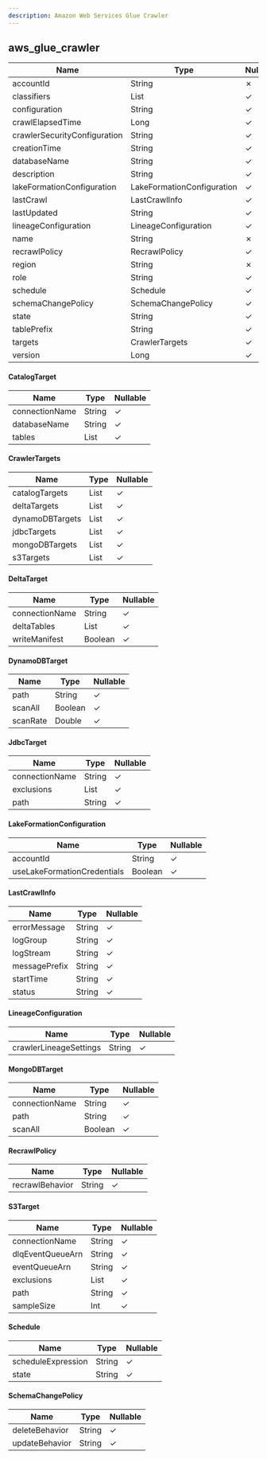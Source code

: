 ```yaml
---
description: Amazon Web Services Glue Crawler
---
```

aws_glue_crawler
----------------

| **Name**                     | **Type**                   | **Nullable** |
| ---------------------------- | -------------------------- | ------------ |
| accountId                    | String                     | &cross;      |
| classifiers                  | List<String>               | &check;      |
| configuration                | String                     | &check;      |
| crawlElapsedTime             | Long                       | &check;      |
| crawlerSecurityConfiguration | String                     | &check;      |
| creationTime                 | String                     | &check;      |
| databaseName                 | String                     | &check;      |
| description                  | String                     | &check;      |
| lakeFormationConfiguration   | LakeFormationConfiguration | &check;      |
| lastCrawl                    | LastCrawlInfo              | &check;      |
| lastUpdated                  | String                     | &check;      |
| lineageConfiguration         | LineageConfiguration       | &check;      |
| name                         | String                     | &cross;      |
| recrawlPolicy                | RecrawlPolicy              | &check;      |
| region                       | String                     | &cross;      |
| role                         | String                     | &check;      |
| schedule                     | Schedule                   | &check;      |
| schemaChangePolicy           | SchemaChangePolicy         | &check;      |
| state                        | String                     | &check;      |
| tablePrefix                  | String                     | &check;      |
| targets                      | CrawlerTargets             | &check;      |
| version                      | Long                       | &check;      |

#### CatalogTarget
| **Name**       | **Type**     | **Nullable** |
| -------------- | ------------ | ------------ |
| connectionName | String       | &check;      |
| databaseName   | String       | &check;      |
| tables         | List<String> | &check;      |

#### CrawlerTargets
| **Name**        | **Type**             | **Nullable** |
| --------------- | -------------------- | ------------ |
| catalogTargets  | List<CatalogTarget>  | &check;      |
| deltaTargets    | List<DeltaTarget>    | &check;      |
| dynamoDBTargets | List<DynamoDBTarget> | &check;      |
| jdbcTargets     | List<JdbcTarget>     | &check;      |
| mongoDBTargets  | List<MongoDBTarget>  | &check;      |
| s3Targets       | List<S3Target>       | &check;      |

#### DeltaTarget
| **Name**       | **Type**     | **Nullable** |
| -------------- | ------------ | ------------ |
| connectionName | String       | &check;      |
| deltaTables    | List<String> | &check;      |
| writeManifest  | Boolean      | &check;      |

#### DynamoDBTarget
| **Name** | **Type** | **Nullable** |
| -------- | -------- | ------------ |
| path     | String   | &check;      |
| scanAll  | Boolean  | &check;      |
| scanRate | Double   | &check;      |

#### JdbcTarget
| **Name**       | **Type**     | **Nullable** |
| -------------- | ------------ | ------------ |
| connectionName | String       | &check;      |
| exclusions     | List<String> | &check;      |
| path           | String       | &check;      |

#### LakeFormationConfiguration
| **Name**                    | **Type** | **Nullable** |
| --------------------------- | -------- | ------------ |
| accountId                   | String   | &check;      |
| useLakeFormationCredentials | Boolean  | &check;      |

#### LastCrawlInfo
| **Name**      | **Type** | **Nullable** |
| ------------- | -------- | ------------ |
| errorMessage  | String   | &check;      |
| logGroup      | String   | &check;      |
| logStream     | String   | &check;      |
| messagePrefix | String   | &check;      |
| startTime     | String   | &check;      |
| status        | String   | &check;      |

#### LineageConfiguration
| **Name**               | **Type** | **Nullable** |
| ---------------------- | -------- | ------------ |
| crawlerLineageSettings | String   | &check;      |

#### MongoDBTarget
| **Name**       | **Type** | **Nullable** |
| -------------- | -------- | ------------ |
| connectionName | String   | &check;      |
| path           | String   | &check;      |
| scanAll        | Boolean  | &check;      |

#### RecrawlPolicy
| **Name**        | **Type** | **Nullable** |
| --------------- | -------- | ------------ |
| recrawlBehavior | String   | &check;      |

#### S3Target
| **Name**         | **Type**     | **Nullable** |
| ---------------- | ------------ | ------------ |
| connectionName   | String       | &check;      |
| dlqEventQueueArn | String       | &check;      |
| eventQueueArn    | String       | &check;      |
| exclusions       | List<String> | &check;      |
| path             | String       | &check;      |
| sampleSize       | Int          | &check;      |

#### Schedule
| **Name**           | **Type** | **Nullable** |
| ------------------ | -------- | ------------ |
| scheduleExpression | String   | &check;      |
| state              | String   | &check;      |

#### SchemaChangePolicy
| **Name**       | **Type** | **Nullable** |
| -------------- | -------- | ------------ |
| deleteBehavior | String   | &check;      |
| updateBehavior | String   | &check;      |
